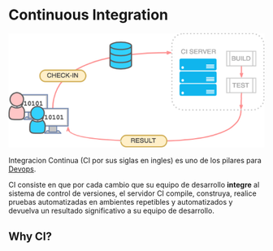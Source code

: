 # Continuous Integration





![Continuous Integration Workflow](../.gitbook/assets/image.png)

Integracion Continua \(CI por sus siglas en ingles\) es uno de los pilares para [Devops](../devops/devops/).

CI consiste en que por cada cambio que su equipo de desarrollo **integre** al sistema de control de versiones, el servidor CI compile, construya, realice pruebas automatizadas en ambientes repetibles y automatizados y devuelva un resultado significativo a su equipo de desarrollo.



## Why CI?





